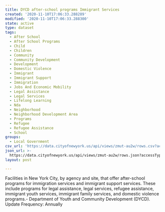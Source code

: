 ```yaml
---
title: DYCD after-school programs Immigrant Services
created: '2020-11-10T17:06:33.288289'
modified: '2020-11-10T17:06:33.288300'
state: active
type: dataset
tags:
  - After School
  - After School Programs
  - Child
  - Children
  - Community
  - Community Development
  - Development
  - Domestic Violence
  - Immigrant
  - Immigrant Support
  - Immigration
  - Jobs And Economic Mobility
  - Legal Assistance
  - Legal Services
  - Lifelong Learning
  - Nda
  - Neighborhood
  - Neighborhood Development Area
  - Programs
  - Refugee
  - Refugee Assistance
  - School
groups:
  - Local Government
csv_url: 'https://data.cityofnewyork.us/api/views/zmut-au2w/rows.csv?accessType=DOWNLOAD'
json_url: >-
  https://data.cityofnewyork.us/api/views/zmut-au2w/rows.json?accessType=DOWNLOAD
layout: post

---
```

Facilities in New York City, by agency and site, that offer after-school programs for immigration services and immigrant support services. These include programs for legal assistance, legal services, refugee assistance, immigrant youth services, immigrant family services, and domestic violence programs.- Department of Youth and Community Development (DYCD). 
Update Frequency: Annually
